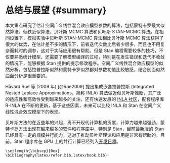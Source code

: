 
# 总结与展望 {#summary}

本文重点研究了估计空间广义线性混合效应模型参数的算法，包括蒙特卡罗最大似然算法、低秩近似算法、贝叶斯 MCMC 算法和贝叶斯 STAN-MCMC 算法。在相同设置下，模拟实验中贝叶斯 STAN-MCMC 算法相比贝叶斯 MCMC 算法获得了很大的优势，在估计差不多的情形下，前者迭代次数比后者少很多，而且也不用复杂而耗时的调参，这对于实际应用很有帮助。但是 Stan 编程需要较多的技巧，不仅要熟悉统计模型，还需要了解模型编译的过程，特别是在发生错误和迭代不收敛的情况下，能够根据 Stan 提供的提示修改程序。空间广义线性混合效应模型的似然分析，包括拉普拉斯似然和蒙特卡罗似然都对参数初值比较敏感，结合剖面似然曲面分析是很重要的。

Håvard Rue 等 (2009 年) [@Rue2009] 提出集成嵌套拉普拉斯 (Integrated Nested Laplace Approximations，简称 INLA) 算法做近似贝叶斯推断，其广泛的适应性和高效性受到越来越多的关注，还有快速发展的 [INLA 社区][r-inla]，配套程序库 R-INLA 在不断的更新，基于这些因素，未来可以比较 INLA 和 Stan 在空间广义线性混合效应模型下的表现。 

贝叶斯方法的在近些年的兴起，离不开现代计算机的贡献，计算力越来越强劲，蒙特卡罗方法出现在越来越多的软件和程序库中，特别是 Stan，目前最新版的 Stan 已经具有一定的规模并行能力，这对于推动贝叶斯理论和应用是非常有帮助的。目前，Stan 程序库在 GPU 上的并行计算已经列入[开发日程][stan-todo-list]。


<!-- 算法和蒙特卡罗方法结合也是值得研究的方向 [@Virgilio2018]。 -->

<!-- 比较了它们的性能，结论是 MCML 算法比 Low-Rank 算法收敛要慢很多，但是准确度比较它高，Low-Rank 可以增加采样点的数目快速接近 MCML 算法的精度，代价是运行时间会显著增加；基于 Stan 实现的贝叶斯 STAN-MCMC 算法比贝叶斯 MCMC 算法快很多，但是需要较多的计算机资源才能体现它的优势。目前，得益于计算机硬件的快速发展，无论是 CPU 还是 GPU，甚至是谷歌专为机器学习量身打造的 TPU 也都进入量产了，分布式的多机并行算法一定是大规模数据集和复杂模型的出路，所以将可并行的传统算法用 Stan 重写是有实际应用价值的。 -->

<!-- 数据模拟和案例分析的部分，还可以增加响应变量服从指数族其它分布的情形，如泊松分布。算法性能的比较可以同时考虑时间和计算平台，记录多次运行同一个算法的时间数据，比较它们所耗时间的分布差异，可以获得更加可靠的结果。计算平台如多核，多线程，甚至集群环境的实现和比较，可以获得算法扩展性方面的结论。此外，不能单纯看算法实现的语言方式，从文中的计算结果来看，R 语言的性能是弱于 C++ （ Stan 是基于 C++ 的计算库，需要先编译源码和加载动态链接库）的，但是利用 R 编程可以快速实现算法原型。 INLA 算法和软件非常高效的表现，得益于随机偏微分方程已有的实现算法和近似手段，如三角网格划分，迭代格式让算法有更快的收敛速度，近似效果没有 MCML 和 Low-Rank 好。由此可知，算法的选择需要去做效果和效率的平衡， Stan 更新迭代的速度很快，可在不久的将来进入应用界，但是却也要求更多的学习成本和优化技巧。 -->


```{=latex}
\setlength{\bibsep}{0ex}
\bibliography{latex/refer.bib,latex/book.bib}
```

[stan-todo-list]: https://github.com/stan-dev/stan/wiki/Longer-Term-To-Do-List
[r-inla]: http://www.r-inla.org/

